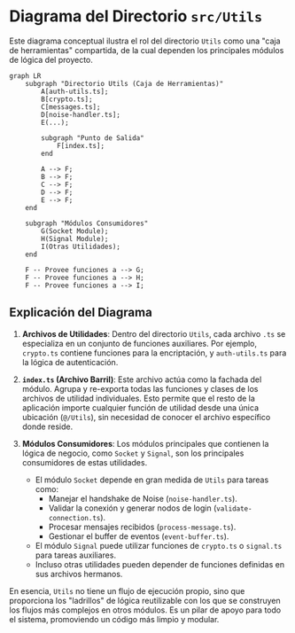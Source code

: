 # Diagrama del Directorio `src/Utils`

Este diagrama conceptual ilustra el rol del directorio `Utils` como una "caja de herramientas" compartida, de la cual dependen los principales módulos de lógica del proyecto.

```mermaid
graph LR
    subgraph "Directorio Utils (Caja de Herramientas)"
        A[auth-utils.ts];
        B[crypto.ts];
        C[messages.ts];
        D[noise-handler.ts];
        E(...);

        subgraph "Punto de Salida"
            F[index.ts];
        end

        A --> F;
        B --> F;
        C --> F;
        D --> F;
        E --> F;
    end

    subgraph "Módulos Consumidores"
        G(Socket Module);
        H(Signal Module);
        I(Otras Utilidades);
    end

    F -- Provee funciones a --> G;
    F -- Provee funciones a --> H;
    F -- Provee funciones a --> I;

```

## Explicación del Diagrama

1.  **Archivos de Utilidades**: Dentro del directorio `Utils`, cada archivo `.ts` se especializa en un conjunto de funciones auxiliares. Por ejemplo, `crypto.ts` contiene funciones para la encriptación, y `auth-utils.ts` para la lógica de autenticación.

2.  **`index.ts` (Archivo Barril)**: Este archivo actúa como la fachada del módulo. Agrupa y re-exporta todas las funciones y clases de los archivos de utilidad individuales. Esto permite que el resto de la aplicación importe cualquier función de utilidad desde una única ubicación (`@/Utils`), sin necesidad de conocer el archivo específico donde reside.

3.  **Módulos Consumidores**: Los módulos principales que contienen la lógica de negocio, como `Socket` y `Signal`, son los principales consumidores de estas utilidades.
    - El módulo `Socket` depende en gran medida de `Utils` para tareas como:
      - Manejar el handshake de Noise (`noise-handler.ts`).
      - Validar la conexión y generar nodos de login (`validate-connection.ts`).
      - Procesar mensajes recibidos (`process-message.ts`).
      - Gestionar el buffer de eventos (`event-buffer.ts`).
    - El módulo `Signal` puede utilizar funciones de `crypto.ts` o `signal.ts` para tareas auxiliares.
    - Incluso otras utilidades pueden depender de funciones definidas en sus archivos hermanos.

En esencia, `Utils` no tiene un flujo de ejecución propio, sino que proporciona los "ladrillos" de lógica reutilizable con los que se construyen los flujos más complejos en otros módulos. Es un pilar de apoyo para todo el sistema, promoviendo un código más limpio y modular.
